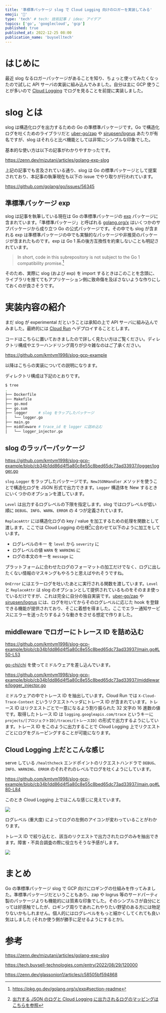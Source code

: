 ```yaml
---
title: '準標準パッケージ slog で Cloud Logging 向けのロガーを実装してみる'
emoji: '🦥'
type: 'tech' # tech: 技術記事 / idea: アイデア
topics: ['go', 'googlecloud', 'gcp']
published: true
published_at: 2022-12-25 08:00
publication_name: 'buyselltech'
---
```


# はじめに

最近 slog なるロガーパッケージがあることを知り、ちょっと使ってみたくなったので試しに API サーバの実装に組み込んでみました。自分は主に GCP 使うことが多いので [Cloud Logging](https://cloud.google.com/logging?hl=ja) でログを見ることを前提に実装しました。

# slog とは

<!-- textlint-disable ja-technical-writing/sentence-length -->

slog は構造化ログを出力するための Go の準標準パッケージです。Go で構造化ログを吐くためのライブラリだと [uber-go/zap](https://github.com/uber-go/zap) や [sirupsen/logrus](https://github.com/sirupsen/logrus) あたりが有名ですが、slog はそれらと比べ機能としては非常にシンプルな印象でした。

<!-- textlint-enable -->

基本的な使い方は以下の記事がわかりやすかったです。

https://zenn.dev/mizutani/articles/golang-exp-slog

上記の記事でも言及されている通り、slog は Go の標準パッケージとして提案されており、本記事の執筆現在も以下の issue でやり取りが行われています。

https://github.com/golang/go/issues/56345

## 準標準パッケージ exp

slog は記事を執筆している現在は Go の準標準パッケージの [exp](https://pkg.go.dev/golang.org/x/exp) パッケージに含まれています。「準標準パッケージ」と呼ばれる [golang.org/x](https://pkg.go.dev/golang.org/x) はいくつかのサブパッケージから成り立つ Go の公式パッケージです。その中でも slog が含まれる exp は準標準パッケージの中でも実験的なパッケージや非推奨のパッケージが含まれたものです。exp は Go 1 系の後方互換性を約束しないことも明記されています。

> In short, code in this subrepository is not subject to the Go 1 compatibility promise.[^1]

[^1]: https://pkg.go.dev/golang.org/x/exp#section-readme

そのため、実際に slog (および exp) を import するときはこのことを念頭に、ライブラリを捨ててもアプリケーション側に致命傷を及ぼさないような作りにしておくのが良さそうです。

# 実装内容の紹介

まだ slog が experimental だということは承知の上で API サーバに組み込んでみました。最終的には [Cloud Run](https://cloud.google.com/run/docs?hl=ja) へデプロイすることとします。

コードはこちらに置いておきましたので詳しく見たい方はご覧ください。ディレクトリ構成やエラーハンドリング周りが少々雑なのはご了承ください。

https://github.com/kmtym1998/slog-gcp-example

以降はこちらの実装についての説明になります。

ディレクトリ構成は下記のとおりです。

```sh
$ tree
.
├── Dockerfile
├── Makefile
├── go.mod
├── go.sum
├── logger     # slog をラップしたパッケージ
│   └── logger.go
├── main.go
├── middleware # trace_id を logger に詰め込む
│   └── logger_injector.go
```

## slog のラッパーパッケージ

https://github.com/kmtym1998/slog-gcp-example/blob/cb34b1dd86d4f5a80c8e55c8bed65dc73ad33937/logger/logger.go

`slog.Logger` をラップしたパッケージです。`NewJSONHandler` メソッドを使うことで構造化ログを JSON 形式で出力できます。`Logger` 構造体を New するときにいくつかのオプションを渡しています。

`Level` は出力するログレベルの下限を指定します。slog ではログレベルが低い順に `DEBUG`、`INFO`、`WARN`、`ERROR` の 4 つが定義されています。

`ReplaceAttr` には構造化ログの key / value を加工するための処理を関数として渡します。ここでは Cloud Logging の仕様[^2]に合わせて以下のように加工をしています。

- ログレベルのキー を `level` から `severity` に
- ログレベルの値 `WARN` を `WARNING` に
- ログの本文のキーを `message` に

プラットフォームに合わせたログのフォーマットの加工だけでなく、ログに出したくない情報のマスキングもやろうと思えばやれそうですね。

[^2]: [出力する JSON のログと Cloud Logging に出力されるログのマッピングはこちらを参照](https://cloud.google.com/logging/docs/structured-logging?hl=ja#special-payload-fields)

`OnError` にはエラーログを吐いたあとに実行される関数を渡しています。`Level` と `ReplaceAttr` は slog のオプションとして提供されているものをそのまま使っているだけですが、これは完全に自分の独自実装です。[uber-go/zap](https://github.com/uber-go/zap) や [sirupsen/logrus](https://github.com/sirupsen/logrus) には、ログを吐いてからそのログレベルに応じた hook を登録できる機能が提供されており、そこに着想を得ました。ここでエラー通知サービスにエラーを送ったりするような動きをさせる想定で作りました。

## middleware でロガーにトレース ID を詰め込む

https://github.com/kmtym1998/slog-gcp-example/blob/cb34b1dd86d4f5a80c8e55c8bed65dc73ad33937/main.go#L50-L53

[go-chi/chi](https://github.com/go-chi/chi) を使ってミドルウェアを差し込んでいます。

https://github.com/kmtym1998/slog-gcp-example/blob/cb34b1dd86d4f5a80c8e55c8bed65dc73ad33937/middleware/logger_injector.go

ミドルウェアの中でトレース ID を抽出しています。Cloud Run では `X-Cloud-Trace-Context` というリクエストヘッダにトレース ID が含まれています。トレース ID はリクエストごとで一意になるよう割り振られた 32 文字の 16 進数の値です。<!-- textlint-disable ja-technical-writing/sentence-length -->取得したトレース ID は `logging.googleapis.com/trace` というキーに `projects/[プロジェクトID]/traces/[トレースID]` の形式で出力するようにしています。<!-- textlint-enable -->トレース ID をこのように出力することで Cloud Logging 上でリクエストごとにログをグルーピングすることが可能になります。

## Cloud Logging 上だとこんな感じ

serve している `/healthcheck` エンドポイントのリクエストハンドラで `DEBUG`、`INFO`、`WARNING`、`ERROR` のそれぞれのレベルでログを吐くようにしています。

https://github.com/kmtym1998/slog-gcp-example/blob/cb34b1dd86d4f5a80c8e55c8bed65dc73ad33937/main.go#L80-L84

このとき Cloud Logging 上ではこんな感じに見えています。

![](https://storage.googleapis.com/zenn-user-upload/3af0a03c650d-20221225.png)

ログレベル (重大度) によってログの左側のアイコンが変わっていることがわかります。

トレース ID で絞り込むと、該当のリクエストで出力されたログのみを抽出できます。障害・不具合調査の際に役立ちそうな予感がします。

![](https://storage.googleapis.com/zenn-user-upload/9cfad30ae7ef-20221225.png)

# まとめ

Go の準標準パッケージ slog で GCP 向けにロギングの仕組みを作ってみました。準標準パッケージだということもあり、zap や logrus 等のサードパーティ製のパッケージよりも機能的には質素な印象でした。そのシンプルさが自分にとっては好感触でしたが、ロギング周りであれこれやりたい野望のある方には物足りないかもしれません。個人的にはログレベルをもっと細かくしてくれても良い気はしました (それか使う側が勝手に足せるようにするとか)。

# 参考

https://zenn.dev/mizutani/articles/golang-exp-slog

https://tech.buysell-technologies.com/entry/2022/08/29/120000

https://zenn.dev/glassonion1/articles/c58505bf594868
